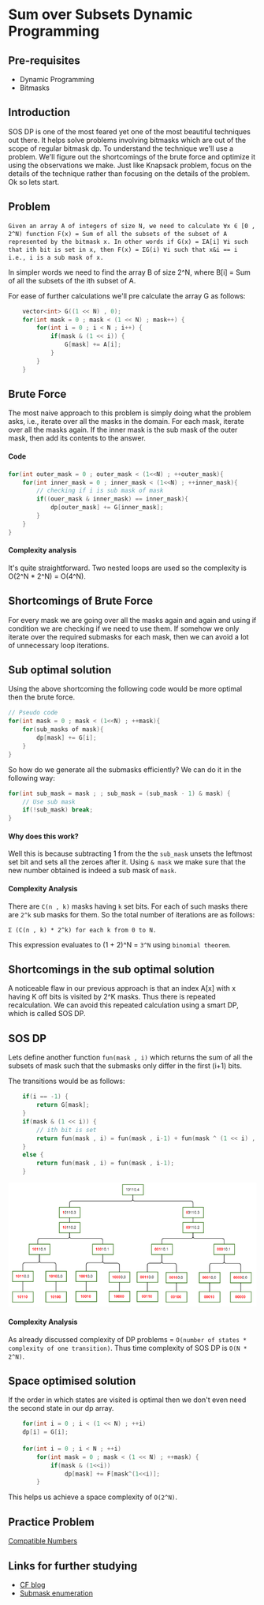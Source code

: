 # Sum over Subsets Dynamic Programming

## Pre-requisites
- Dynamic Programming
- Bitmasks
  
  
## Introduction

SOS DP is one of the most feared yet one of the most beautiful techniques out there. It helps solve problems involving bitmasks which are out of the scope of regular bitmask dp. To understand the technique we'll use a problem. We'll figure out the shortcomings of the brute force and optimize it using the observations we make. Just like Knapsack problem, focus on the details of the technique rather than focusing on the details of the problem. Ok so lets start.

## Problem

```
Given an array A of integers of size N, we need to calculate ∀x ∈ [0 , 2^N) function F(x) = Sum of all the subsets of the subset of A represented by the bitmask x. In other words if G(x) = ΣA[i] ∀i such that ith bit is set in x, then F(x) = ΣG(i) ∀i such that x&i == i i.e., i is a sub mask of x.
```

In simpler words we need to find the array B of size 2^N, where B[i] = Sum of all the subsets of the ith subset of A.

For ease of further calculations we'll pre calculate the array G as follows:

```c++
    vector<int> G((1 << N) , 0);
    for(int mask = 0 ; mask < (1 << N) ; mask++) {
        for(int i = 0 ; i < N ; i++) {
            if(mask & (1 << i)) {
                G[mask] += A[i];
            }
        }
    }
```

## Brute Force

The most naive approach to this problem is simply doing what the problem asks, i.e., iterate over all the masks in the domain. For each mask, iterate over all the masks again. If the inner mask is the sub mask of the outer mask, then add its contents to the answer.

#### Code

```c++
for(int outer_mask = 0 ; outer_mask < (1<<N) ; ++outer_mask){
	for(int inner_mask = 0 ; inner_mask < (1<<N) ; ++inner_mask){
        // checking if i is sub mask of mask
		if((ouer_mask & inner_mask) == inner_mask){
			dp[outer_mask] += G[inner_mask];
		}
	}
}
```

#### Complexity analysis

It's quite straightforward. Two nested loops are used so the complexity is O(2^N * 2^N) = O(4^N).

## Shortcomings of Brute Force

For every mask we are going over all the masks again and again and using if condition we are checking if we need to use them. If somehow we only iterate over the required submasks for each mask, then we can avoid a lot of unnecessary loop iterations. 

## Sub optimal solution

Using the above shortcoming the following code would be more optimal then the brute force.

```c++
// Pseudo code
for(int mask = 0 ; mask < (1<<N) ; ++mask){
	for(sub_masks of mask){
		dp[mask] += G[i];
	}
}
```

So how do we generate all the submasks efficiently? We can do it in the following way:

```c++
for(int sub_mask = mask ; ; sub_mask = (sub_mask - 1) & mask) {
    // Use sub mask
    if(!sub_mask) break;
}
```

#### Why does this work?
Well this is because subtracting 1 from the the ```sub_mask``` unsets the leftmost set bit and sets all the zeroes after it. Using ```& mask``` we make sure that the new number obtained is indeed a sub mask of ```mask```.

#### Complexity Analysis
There are ```C(n , k)``` masks having ```k``` set bits. For each of such masks there are ```2^k``` sub masks for them. So the total number of iterations are as follows:

```
Σ (C(n , k) * 2^k) for each k from 0 to N.
```

This expression evaluates to (1 + 2)^N = ```3^N``` using ```binomial theorem```.


## Shortcomings in the sub optimal solution

A noticeable flaw in our previous approach is that an index A[x] with x having K off bits is visited by 2^K masks. Thus there is repeated recalculation. We can avoid this repeated calculation using a smart DP, which is called SOS DP.

## SOS DP

Lets define another function ```fun(mask , i)``` which returns the sum of all the subsets of mask such that the submasks only differ in the first (i+1) bits.

The transitions would be as follows:

```c++
    if(i == -1) {
        return G[mask];
    }
    if(mask & (1 << i)) {
        // ith bit is set
        return fun(mask , i) = fun(mask , i-1) + fun(mask ^ (1 << i) , i-1);
    }
    else {
        return fun(mask , i) = fun(mask , i-1);
    }
```

<img src='assets/SOS_DP_recursive_tree.png'>

#### Complexity Analysis

As already discussed complexity of DP problems = ```O(number of states * complexity of one transition)```. Thus time complexity of SOS DP is ```O(N * 2^N)```.

## Space optimised solution

If the order in which states are visited is optimal then we don't even need the second state in our dp array.

```c++
    for(int i = 0 ; i < (1 << N) ; ++i)
	dp[i] = G[i];
    
    for(int i = 0 ; i < N ; ++i) 
        for(int mask = 0 ; mask < (1 << N) ; ++mask) {
            if(mask & (1<<i))
                dp[mask] += F[mask^(1<<i)];
        }
```

This helps us achieve a space complexity of ```O(2^N)```.

## Practice Problem

[Compatible Numbers](https://codeforces.com/contest/165/problem/E)

## Links for further studying

- [CF blog](https://codeforces.com/blog/entry/45223)
- [Submask enumeration](https://cp-algorithms.com/algebra/all-submasks.html)